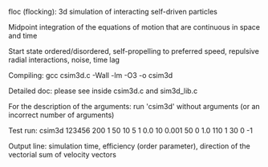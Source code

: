 floc (flocking): 3d simulation of interacting self-driven particles

Midpoint integration of the equations of motion that are continuous in space and time

Start state ordered/disordered, self-propelling to preferred speed, repulsive radial interactions, noise, time lag

Compiling: gcc csim3d.c -Wall -lm -O3 -o csim3d

Detailed doc: please see inside csim3d.c and sim3d_lib.c

For the description of the arguments: run 'csim3d' without arguments (or an incorrect number of arguments)

Test run: csim3d 123456 200 1 50 10 5 1 0.0 10 0.001 50 0 1.0 110 1 30 0 -1

Output line: simulation time, efficiency (order parameter), direction of the vectorial sum of velocity vectors
